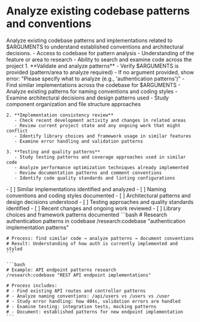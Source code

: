 # Analyze existing codebase patterns and conventions

<instructions>
  <context>
    Analyze existing codebase patterns and implementations related to $ARGUMENTS to understand established conventions and architectural decisions.
  </context>

  <requirements>
    - Access to codebase for pattern analysis
    - Understanding of the feature or area to research
    - Ability to search and examine code across the project
  </requirements>

  <execution>
    1. **Validate and analyze patterns**
       - Verify $ARGUMENTS is provided (pattern/area to analyze required)
       - If no argument provided, show error: "Please specify what to analyze (e.g., 'authentication patterns')"
       - Find similar implementations across the codebase for $ARGUMENTS
       - Analyze existing patterns for naming conventions and coding styles
       - Examine architectural decisions and design patterns used
       - Study component organization and file structure approaches

    2. **Implementation consistency review**
       - Check recent development activity and changes in related areas
       - Review current project state and any ongoing work that might conflict
       - Identify library choices and framework usage in similar features
       - Examine error handling and validation patterns

    3. **Testing and quality patterns**
       - Study testing patterns and coverage approaches used in similar code
       - Analyze performance optimization techniques already implemented
       - Review documentation patterns and comment conventions
       - Identify code quality standards and linting configurations

  </execution>

  <validation>
    - [ ] Similar implementations identified and analyzed
    - [ ] Naming conventions and coding styles documented
    - [ ] Architectural patterns and design decisions understood
    - [ ] Testing approaches and quality standards identified
    - [ ] Recent changes and ongoing work reviewed
    - [ ] Library choices and framework patterns documented
  </validation>

  <examples>
    ```bash
    # Research authentication patterns in codebase
    /research:codebase "authentication implementation patterns"

    # Process: find similar code → analyze patterns → document conventions
    # Result: Understanding of how auth is currently implemented and styled
    ```

    ```bash
    # Example: API endpoint patterns research
    /research:codebase "REST API endpoint implementations"

    # Process includes:
    # - Find existing API routes and controller patterns
    # - Analyze naming conventions: /api/users vs /users vs /user
    # - Study error handling: how 404s, validation errors are handled
    # - Examine testing: integration tests, mocking patterns
    # - Document: established patterns for new endpoint implementation
    ```

  </examples>
</instructions>
